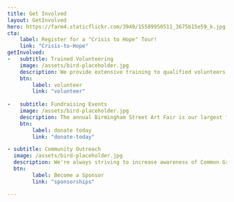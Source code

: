```yaml
---
title: Get Involved
layout: GetInvolved
hero: https://farm4.staticflickr.com/3949/15589950511_3675b15e59_k.jpg
cta:
    label: Register for a "Crisis to Hope" Tour!
    link: "Crisis-to-Hope"
getInvolved:
-   subtitle: Trained Volunteering
    image: /assets/bird-placeholder.jpg
    description: We provide extensive training to qualified volunteers interested in staffing our Resource & Crisis Helpline or Youth Residential Programs.
    btn: 
        label: volunteer
        link: "volunteer"
    
-   subtitle: Fundraising Events
    image: /assets/bird-placeholder.jpg
    description: The annual Birmingham Street Art Fair is our largest fundraiser, and we're always looking for enthusiastic volunteers to help make it a success.
    btn: 
        label: donate today
        link: "donate-today"

- subtitle: Community Outreach
  image: /assets/bird-placeholder.jpg
  description: We're always striving to increase awareness of Common Ground and our services. Help Spread the word at events throughout our community.  
  btn: 
        label: Become a Sponsor
        link: "sponsorships"

---
```

